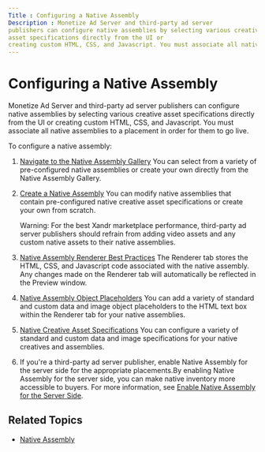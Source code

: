 ```yaml
---
Title : Configuring a Native Assembly
Description : Monetize Ad Server and third-party ad server
publishers can configure native assemblies by selecting various creative
asset specifications directly from the UI or
creating custom HTML, CSS, and Javascript. You must associate all native
---
```



# Configuring a Native Assembly



Monetize Ad Server and third-party ad server
publishers can configure native assemblies by selecting various creative
asset specifications directly from the UI or
creating custom HTML, CSS, and Javascript. You must associate all native
assemblies to a placement in order for them to go live.

To configure a native assembly:

1.  <a href="navigate-to-the-native-assembly-gallery.html" class="xref"
    title="You can select from a variety of pre-configured native assemblies or create your own directly from the Native Assembly Gallery.">Navigate
    to the Native Assembly Gallery</a> You can select from a variety of
    pre-configured native assemblies or create your own directly from
    the Native Assembly Gallery.
2.  <a href="create-a-native-assembly.html" class="xref"
    title="You can easily modify native assemblies that contain pre-configured native creative asset specifications or create your own from scratch.">Create
    a Native Assembly</a> You can modify native assemblies that contain
    pre-configured native creative asset specifications or create your
    own from scratch.
    

    Warning: For the best
    Xandr marketplace performance, third-party
    ad server publishers should refrain from adding video assets and any
    custom native assets to their native assemblies.

    
3.  <a href="native-assembly-renderer-best-practices.html" class="xref"
    title="The Renderer tab stores the HTML, CSS, and Javascript code associated with the native assembly. Any changes made on the Renderer tab will automatically be reflected in the Preview window.">Native
    Assembly Renderer Best Practices</a> The
    Renderer tab stores the HTML, CSS,
    and Javascript code associated with the native assembly. Any changes
    made on the Renderer tab will
    automatically be reflected in the
    Preview window.
4.  <a href="native-assembly-object-placeholders.html" class="xref"
    title="You can add a variety of standard and custom data and image object placeholders to the HTML text box within the Renderer tab for your native assemblies.">Native
    Assembly Object Placeholders</a> You can add a variety of standard
    and custom data and image object placeholders to the
    HTML text box within the
    Renderer tab for your native
    assemblies.
5.  <a href="native-creative-asset-specifications.html" class="xref"
    title="You can configure a variety of standard and custom data and image specifications for your native creatives and assemblies.">Native
    Creative Asset Specifications</a> You can configure a variety of
    standard and custom data and image specifications for your native
    creatives and assemblies.
6.  If you're a third-party ad server publisher, enable Native Assembly
    for the server side for the appropriate placements.By enabling
    Native Assembly for the server side, you can make native inventory
    more accessible to buyers. For more information, see
    <a href="enable-native-assembly-for-the-server-side.html" class="xref"
    title="After creating the necessary native assemblies using the Native Assembly &gt; Setup screen in Monetize, third-party ad server publishers can enable Native Assembly for the server side at the Publishers &gt; Placements level for each placement that has been associated to a corresponding native assembly.">Enable
    Native Assembly for the Server Side</a>.

<div id="configure-a-native-assembly__section_7fbe2d45-fddd-446a-9a8b-acd94d2bb223"
>

## Related Topics

- <a href="native-assembly.html" class="xref"
  title="By using Native Assembly, publishers can take the guesswork and manual development out of building flawless native experiences. Publishers don&#39;t have to worry about whether or not they&#39;re keeping to industry standards since Native Assembly validates all native creative assets against IAB&#39;s standards. Monetize Ad Server and third-party ad server publishers can both use Native Assembly.">Native
  Assembly</a>






